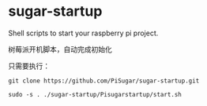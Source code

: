 # sugar-startup
Shell scripts to start your raspberry pi project. 

树莓派开机脚本，自动完成初始化

只需要执行：

`git clone https://github.com/PiSugar/sugar-startup.git`

`sudo -s . ./sugar-startup/Pisugarstartup/start.sh`
